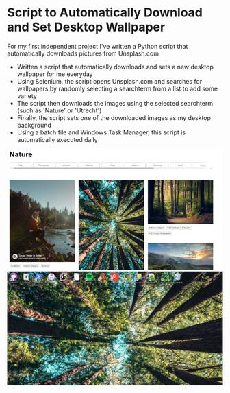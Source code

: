 # Script to Automatically Download and Set Desktop Wallpaper
For my first independent project I've written a Python script that automatically downloads pictures from Unsplash.com

* Written a script that automatically downloads and sets a new desktop wallpaper for me everyday
* Using Selenium, the script opens Unsplash.com and searches for wallpapers by randomly selecting a searchterm from a list to add some variety
* The script then downloads the images using the selected searchterm (such as 'Nature' or 'Utrecht') 
* Finally, the script sets one of the downloaded images as my desktop background 
* Using a batch file and Windows Task Manager, this script is automatically executed daily 

![](images/Unsplash.png)
![](images/Desktop.png)

